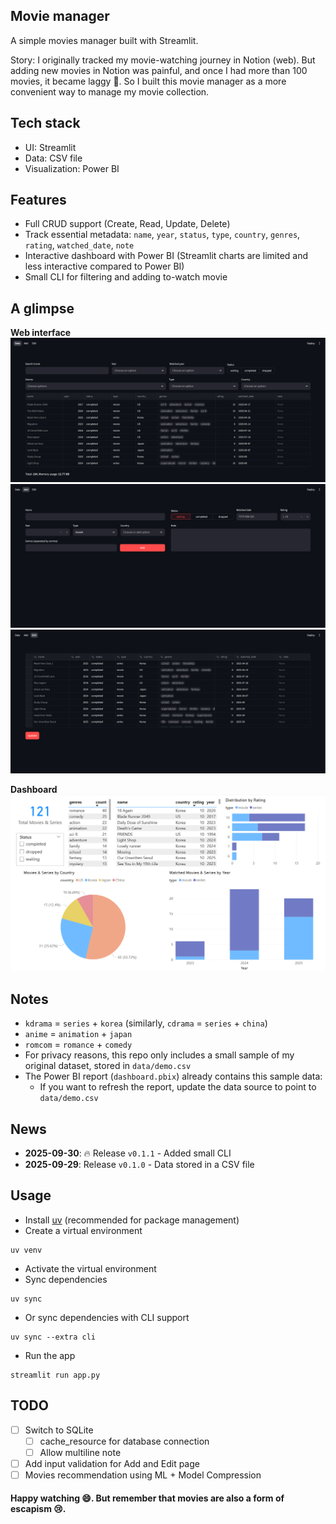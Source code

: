 ## Movie manager
A simple movies manager built with Streamlit.

Story: I originally tracked my movie-watching journey in Notion (web). But adding new movies in Notion was painful, and once I had more than 100 movies, it became laggy 🙂.
So I built this movie manager as a more convenient way to manage my movie collection.

## Tech stack
- UI: Streamlit
- Data: CSV file 
- Visualization: Power BI

## Features
- Full CRUD support (Create, Read, Update, Delete)
- Track essential metadata: `name`, `year`, `status`, `type`, `country`, `genres`, `rating`, `watched_date`, `note`
- Interactive dashboard with Power BI (Streamlit charts are limited and less interactive compared to Power BI)
- Small CLI for filtering and adding to-watch movie

## A glimpse
**Web interface**
![](/images/data.png)
![](/images/add.png)
![](/images/edit.png)

**Dashboard**
![](/images/dashboard.png)

## Notes
- `kdrama` = `series` + `korea` (similarly, `cdrama` = `series` + `china`)
- `anime` = `animation` + `japan`
- `romcom` = `romance` + `comedy`
- For privacy reasons, this repo only includes a small sample of my original dataset, stored in `data/demo.csv`
- The Power BI report (`dashboard.pbix`) already contains this sample data:
    - If you want to refresh the report, update the data source to point to `data/demo.csv`

## News
- **2025-09-30**: 🔥 Release `v0.1.1` - Added small CLI
- **2025-09-29**: Release `v0.1.0` - Data stored in a CSV file

## Usage
- Install [uv](https://docs.astral.sh/uv/) (recommended for package management)
- Create a virtual environment
```
uv venv
```
- Activate the virtual environment
- Sync dependencies
```
uv sync
```
- Or sync dependencies with CLI support
```
uv sync --extra cli
```
- Run the app
```
streamlit run app.py
```

## TODO
- [ ] Switch to SQLite
    - [ ] cache_resource for database connection
    - [ ] Allow multiline note
- [ ] Add input validation for Add and Edit page
- [ ] Movies recommendation using ML + Model Compression

#### Happy watching 😄. But remember that movies are also a form of escapism 😢.